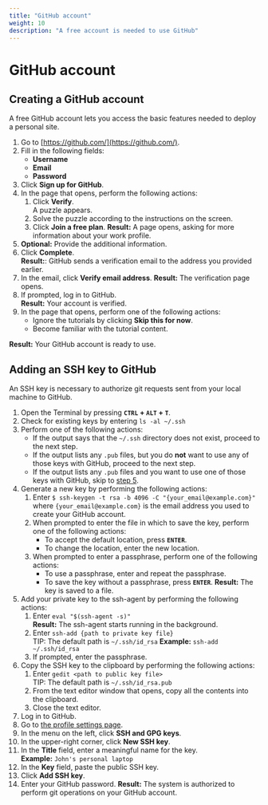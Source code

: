 ```yaml
---
title: "GitHub account"
weight: 10
description: "A free account is needed to use GitHub"
---
```

# GitHub account

## Creating a GitHub account
A free GitHub account lets you access the basic features needed to deploy a personal site.

1. Go to [https://github.com/](https://github.com/).
2. Fill in the following fields:
    - **Username**
    - **Email**
    - **Password**  
3. Click **Sign up for GitHub**.
4. In the page that opens, perform the following actions:
   1. Click **Verify**.  
   A puzzle appears.
   1. Solve the puzzle according to the instructions on the screen.
   2. Click **Join a free plan**.
   **Result:** A page opens, asking for more information about your work profile.
5. **Optional:** Provide the additional information.
6. Click **Complete**.  
**Result:**: GitHub sends a verification email to the address you provided earlier.
1. In the email, click **Verify email address**.
**Result:** The verification page opens.
8. If prompted, log in to GitHub.  
**Result:** Your account is verified.
9. In the page that opens, perform one of the following actions:
   - Ignore the tutorials by clicking **Skip this for now**.
   - Become familiar with the tutorial content.

**Result:** Your GitHub account is ready to use.

## Adding an SSH key to GitHub
An SSH key is necessary to authorize git requests sent from your local machine to GitHub.

1. Open the Terminal by pressing **`CTRL` + `ALT` + `T`**.
2. Check for existing keys by entering `ls -al ~/.ssh`  
3. Perform one of the following actions:
   - If the output says that the `~/.ssh` directory does not exist, proceed to the next step.
   - If the output lists any `.pub` files, but you do **not** want to use any of those keys with GitHub, proceed to the next step.
   - If the output lists any `.pub` files and you want to use one of those keys with GitHub, skip to [step 5](#5).
4. Generate a new key by performing the following actions:
   1. Enter `$ ssh-keygen -t rsa -b 4096 -C "{your_email@example.com}"`  
    where `{your_email@example.com}` is the email address you used to create your GitHub account.  
   2. When prompted to enter the file in which to save the key, perform one of the following actions:
      - To accept the default location, press **`ENTER`**.
      - To change the location, enter the new location.
   3. When prompted to enter a passphrase, perform one of the following actions:
      - To use a passphrase, enter and repeat the passphrase.
      - To save the key without a passphrase, press **`ENTER`**.
      **Result:** The key is saved to a file.
5. <span id="5">Add your private key to the ssh-agent by performing the following actions:</span>
   1. Enter `eval "$(ssh-agent -s)"`  
   **Result:** The ssh-agent starts running in the background.
   1. Enter `ssh-add {path to private key file}`  
   TIP: The default path is `~/.ssh/id_rsa`
   **Example:** `ssh-add ~/.ssh/id_rsa`
   1. If prompted, enter the passphrase.
6. Copy the SSH key to the clipboard by performing the following actions:
   1. Enter `gedit <path to public key file>`  
   TIP: The default path is `~/.ssh/id_rsa.pub`
   1. From the text editor window that opens, copy all the contents into the clipboard.
   2. Close the text editor.
7. Log in to GitHub.
8. Go to [the profile settings page](https://github.com/settings/profile).
9.  In the menu on the left, click **SSH and GPG keys**.
10. In the upper-right corner, click **New SSH key**.
11. In the **Title** field, enter a meaningful name for the key.  
   **Example:** `John's personal laptop`
12. In the **Key** field, paste the public SSH key.
13. Click **Add SSH key**.
14. Enter your GitHub password.
**Result:** The system is authorized to perform git operations on your GitHub account.
